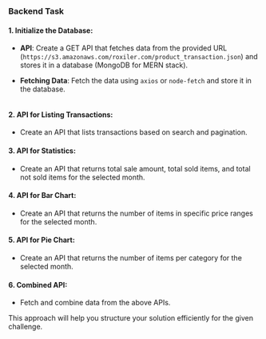 
### Backend Task

#### 1. **Initialize the Database**:
   - **API**: Create a GET API that fetches data from the provided URL (`https://s3.amazonaws.com/roxiler.com/product_transaction.json`) and stores it in a database (MongoDB for MERN stack).
 

   - **Fetching Data**:
     Fetch the data using `axios` or `node-fetch` and store it in the database.


     ```

#### 2. **API for Listing Transactions**:
   - Create an API that lists transactions based on search and pagination.



#### 3. **API for Statistics**:
   - Create an API that returns total sale amount, total sold items, and total not sold items for the selected month.

    

#### 4. **API for Bar Chart**:
   - Create an API that returns the number of items in specific price ranges for the selected month.



#### 5. **API for Pie Chart**:
   - Create an API that returns the number of items per category for the selected month.

   

#### 6. **Combined API**:
   - Fetch and combine data from the above APIs.

    


This approach will help you structure your solution efficiently for the given challenge.
